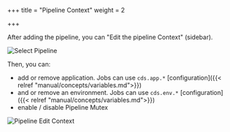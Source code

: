 +++
title = "Pipeline Context"
weight = 2

+++

After adding the pipeline, you can "Edit the pipeline Context" (sidebar).

![Select Pipeline](/images/workflows.design.ctx.select.png)

Then, you can: 

* add or remove application. Jobs can use `cds.app.*` [configuration]({{< relref "manual/concepts/variables.md">}})
* and or remove an environment. Jobs can use `cds.env.*` [configuration]({{< relref "manual/concepts/variables.md">}})
* enable / disable Pipeline Mutex

![Pipeline Edit Context](/images/workflows.design.ctx.edit.png)
